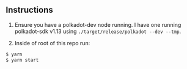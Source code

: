 ## Instructions

1. Ensure you have a polkadot-dev node running. I have one running polkadot-sdk v1.13 using `./target/release/polkadot --dev --tmp`.

2. Inside of root of this repo run:

```bash
$ yarn
$ yarn start
```